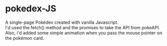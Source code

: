 # pokedex-JS
A single-page Pokédex created with vanilla Javascript. <br>
I'd used the fetch() method and the promises to take the API from pokeAPI. <br>
Also, i'd added some simple animation when you pass the mouse pointer on the pokémon card.

